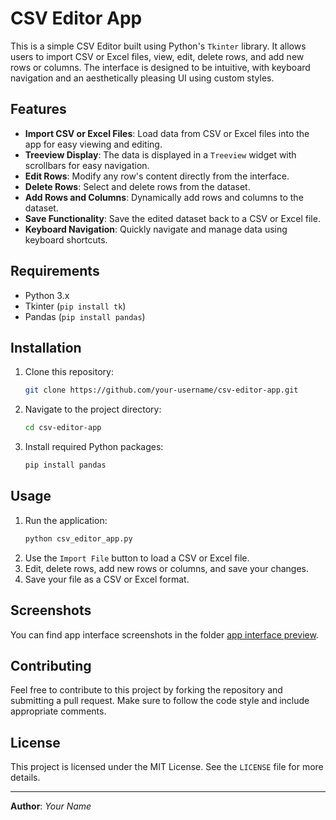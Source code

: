 # CSV Editor App

This is a simple CSV Editor built using Python's `Tkinter` library. It allows users to import CSV or Excel files, view, edit, delete rows, and add new rows or columns. The interface is designed to be intuitive, with keyboard navigation and an aesthetically pleasing UI using custom styles.

## Features

- **Import CSV or Excel Files**: Load data from CSV or Excel files into the app for easy viewing and editing.
- **Treeview Display**: The data is displayed in a `Treeview` widget with scrollbars for easy navigation.
- **Edit Rows**: Modify any row's content directly from the interface.
- **Delete Rows**: Select and delete rows from the dataset.
- **Add Rows and Columns**: Dynamically add rows and columns to the dataset.
- **Save Functionality**: Save the edited dataset back to a CSV or Excel file.
- **Keyboard Navigation**: Quickly navigate and manage data using keyboard shortcuts.

## Requirements

- Python 3.x
- Tkinter (`pip install tk`)
- Pandas (`pip install pandas`)

## Installation

1. Clone this repository:
    ```bash
    git clone https://github.com/your-username/csv-editor-app.git
    ```
2. Navigate to the project directory:
    ```bash
    cd csv-editor-app
    ```
3. Install required Python packages:
    ```bash
    pip install pandas
    ```

## Usage

1. Run the application:
    ```bash
    python csv_editor_app.py
    ```
2. Use the `Import File` button to load a CSV or Excel file.
3. Edit, delete rows, add new rows or columns, and save your changes.
4. Save your file as a CSV or Excel format.

## Screenshots

You can find app interface screenshots in the folder [app interface preview](app%20interface%20preview/).
  

## Contributing

Feel free to contribute to this project by forking the repository and submitting a pull request. Make sure to follow the code style and include appropriate comments.

## License

This project is licensed under the MIT License. See the `LICENSE` file for more details.

---

**Author**: _Your Name_  
